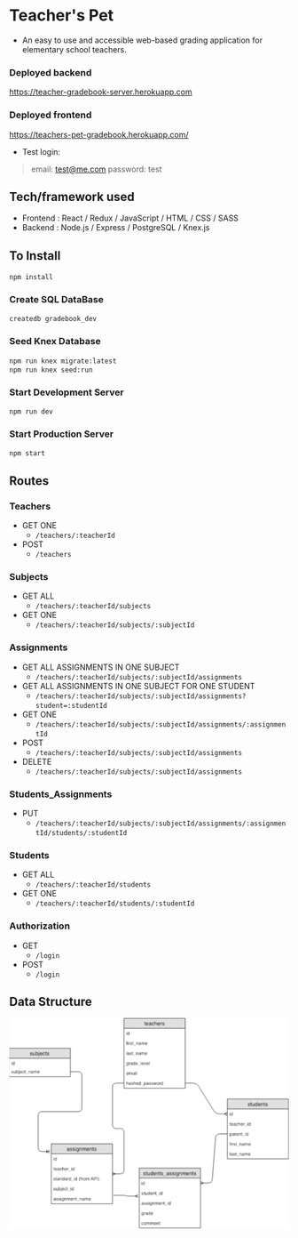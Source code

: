 # Teacher's Pet
  * An easy to use and accessible web-based grading application for elementary school teachers.

### Deployed backend
https://teacher-gradebook-server.herokuapp.com

### Deployed frontend
https://teachers-pet-gradebook.herokuapp.com/
* Test login: 
> email: test@me.com 
> password: test

## Tech/framework used

* Frontend : React / Redux / JavaScript / HTML / CSS / SASS
* Backend : Node.js / Express / PostgreSQL / Knex.js


## To Install

```
npm install
```
### Create SQL DataBase
```
createdb gradebook_dev
```
### Seed Knex Database
```
npm run knex migrate:latest
npm run knex seed:run
```
### Start Development Server
```
npm run dev
```
### Start Production Server
```
npm start
```

## Routes

### Teachers
* GET ONE
  * `/teachers/:teacherId`
* POST
  * `/teachers`

### Subjects
* GET ALL 
  * `/teachers/:teacherId/subjects`
* GET ONE
  * `/teachers/:teacherId/subjects/:subjectId`

### Assignments
* GET ALL ASSIGNMENTS IN ONE SUBJECT
  * `/teachers/:teacherId/subjects/:subjectId/assignments`
* GET ALL ASSIGNMENTS IN ONE SUBJECT FOR ONE STUDENT
  * `/teachers/:teacherId/subjects/:subjectId/assignments?student=:studentId`
* GET ONE
  * `/teachers/:teacherId/subjects/:subjectId/assignments/:assignmentId`
* POST
  * `/teachers/:teacherId/subjects/:subjectId/assignments`
* DELETE
  * `/teachers/:teacherId/subjects/:subjectId/assignments`

### Students_Assignments
* PUT
  * `/teachers/:teacherId/subjects/:subjectId/assignments/:assignmentId/students/:studentId`

### Students
* GET ALL
  * `/teachers/:teacherId/students`
* GET ONE
  * `/teachers/:teacherId/students/:studentId`

### Authorization
* GET
  * `/login`
* POST
  * `/login`

## Data Structure
![Data structure](/Database.png)
